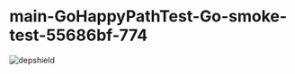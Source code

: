 # main-GoHappyPathTest-Go-smoke-test-55686bf-774

![depshield](https://staging.depshield.sonatype.org/badges/depshield-staging/main-GoHappyPathTest-Go-smoke-test-55686bf-774/depshield.svg)